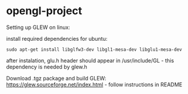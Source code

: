 # opengl-project

Setting up GLEW on linux:

install required dependencies for ubuntu:

```
sudo apt-get install libglfw3-dev libgl1-mesa-dev libglu1-mesa-dev
```

after instalation, glu.h header should appear in /usr/include/GL - this dependency is needed by glew.h

Download .tgz package and build GLEW: https://glew.sourceforge.net/index.html - follow instructions in README
